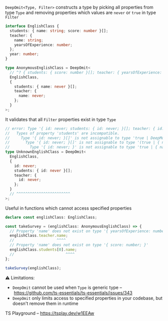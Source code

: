 `DeepOmit<Type, Filter>` constructs a type by picking all properties from type `Type` and removing properties which
values are `never` or `true` in type `Filter`

```ts
interface EnglishClass {
  students: { name: string; score: number }[];
  teacher: {
    name: string;
    yearsOfExperience: number;
  };
  year: number;
}

type AnonymousEnglishClass = DeepOmit<
  // ^? { students: { score: number }[]; teacher: { yearsOfExperience: number }; year: number }
  EnglishClass,
  {
    students: { name: never }[];
    teacher: {
      name: never;
    };
  }
>;
```

It validates that all `Filter` properties exist in type `Type`

```ts
// error: Type '{ id: never; students: { id: never; }[]; teacher: { id: never; }; }' does not satisfy the constraint '{ students?: true | DeepModify<{ name: string; score: number; }[]> | undefined; teacher?: true | { name?: true | undefined; yearsOfExperience?: true | undefined; } | undefined; year?: true | undefined; }'.
//   Types of property 'students' are incompatible.
//     Type '{ id: never; }[]' is not assignable to type 'true | DeepModify<{ name: string; score: number; }[]> | undefined'.
//       Type '{ id: never; }[]' is not assignable to type '(true | { name?: true | undefined; score?: true | undefined; } | undefined)[]'.
//         Type '{ id: never; }' is not assignable to type 'true | { name?: true | undefined; score?: true | undefined; } | undefined'.
type UnknownEnglishClass = DeepOmit<
  EnglishClass,
  {
    id: never;
    students: { id: never }[];
    teacher: {
      id: never;
    };
  }
  // ^^^^^^^^^^^^^^^^^^^^^^^^
>;
```

Useful in functions which cannot access specified properties

```ts
declare const englishClass: EnglishClass;

const takeSurvey = (englishClass: AnonymousEnglishClass) => {
  // Property 'name' does not exist on type '{ yearsOfExperience: number; }'
  englishClass.teacher.name;
  //                   ^^^^
  // Property 'name' does not exist on type '{ score: number; }'
  englishClass.students[0].name;
  //                       ^^^^
};

takeSurvey(englishClass);
```

⚠️ Limitations:

- `DeepOmit` cannot be used when `Type` is generic type – https://github.com/ts-essentials/ts-essentials/issues/343
- `DeepOmit` only limits access to specified properties in your codebase, but doesn't remove them in runtime

TS Playground – https://tsplay.dev/w1EEAw
